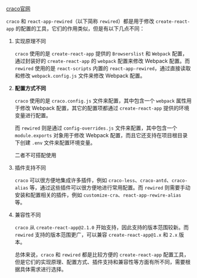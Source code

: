 [craco官网](https://craco.js.org/docs/getting-started/)

`craco` 和 `react-app-rewired`（以下简称 `rewired`）都是用于修改 `create-react-app` 的配置的工具，它们的作用类似，但是有以下几点不同：

1. 实现原理不同

   `craco` 使用的是 `create-react-app` 提供的 `Browserslist` 和 `Webpack` 配置，通过封装好的 `create-react-app` 的 `webpack` 配置来修改 Webpack 配置。而 `rewired` 使用的是 `react-scripts` 内置的 `react-app-rewired`，通过直接读取和修改 `webpack.config.js` 文件来修改 Webpack 配置。

2. **配置方式不同**

   `craco` 使用的是 `craco.config.js` 文件来配置，其中包含一个 `webpack` 属性用于修改 Webpack 配置，其它的配置项都通过 `create-react-app` 提供的环境变量进行配置。

   而 `rewired` 则是通过 `config-overrides.js` 文件来配置，其中包含一个 `module.exports` 对象用于修改 Webpack 配置，而且它还支持在项目根目录下创建 `.env` 文件来配置环境变量。

   二者不可搭配使用

3. 插件支持不同

   `craco` 可以很方便地集成许多插件，例如 `craco-less`、`craco-antd`、`craco-alias` 等，通过这些插件可以很方便地进行常用配置。而 `rewired` 则需要手动安装和配置相关的插件，例如 `customize-cra`、`react-app-rewire-alias` 等。

4. 兼容性不同

   `craco` 从 `create-react-app@2.1.0` 开始支持，因此支持的版本范围较新。而 `rewired` 支持的版本范围更广，可以兼容 `create-react-app@1.x` 和 `2.x` 版本。

   总体来说，`craco` 和 `rewired` 都是比较方便的 `create-react-app` 配置工具，但是它们的实现原理、配置方式、插件支持和兼容性等方面有所不同，需要根据具体需求进行选择。



